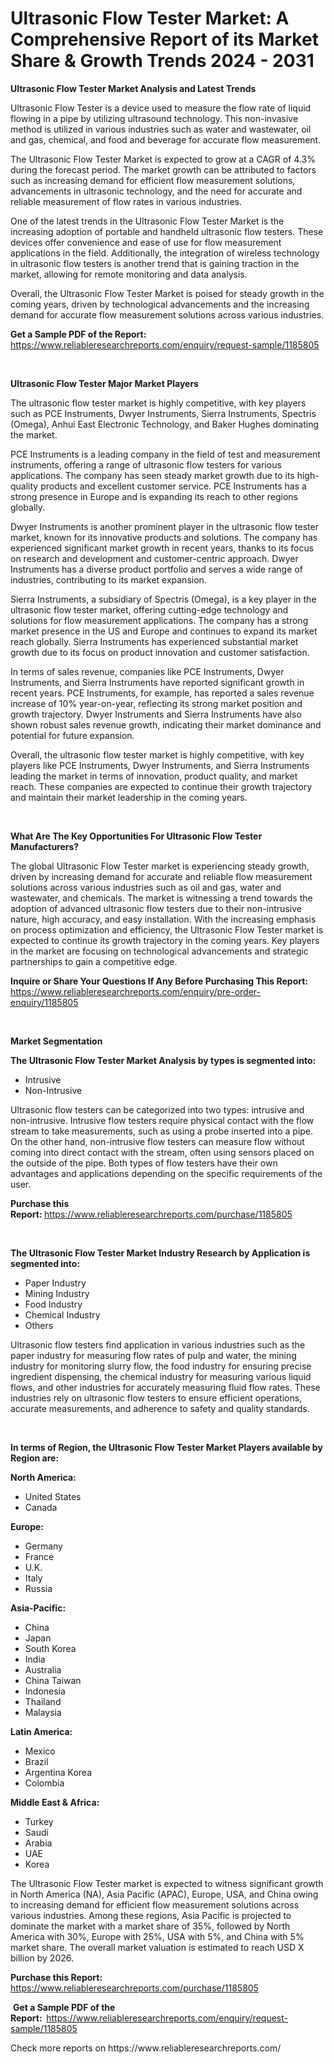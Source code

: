 <p><h1>Ultrasonic Flow Tester Market: A Comprehensive Report of its Market Share & Growth Trends 2024 - 2031</h1></p><p><strong>Ultrasonic Flow Tester Market Analysis and Latest Trends</strong></p>
<p><p>Ultrasonic Flow Tester is a device used to measure the flow rate of liquid flowing in a pipe by utilizing ultrasound technology. This non-invasive method is utilized in various industries such as water and wastewater, oil and gas, chemical, and food and beverage for accurate flow measurement.</p><p>The Ultrasonic Flow Tester Market is expected to grow at a CAGR of 4.3% during the forecast period. The market growth can be attributed to factors such as increasing demand for efficient flow measurement solutions, advancements in ultrasonic technology, and the need for accurate and reliable measurement of flow rates in various industries.</p><p>One of the latest trends in the Ultrasonic Flow Tester Market is the increasing adoption of portable and handheld ultrasonic flow testers. These devices offer convenience and ease of use for flow measurement applications in the field. Additionally, the integration of wireless technology in ultrasonic flow testers is another trend that is gaining traction in the market, allowing for remote monitoring and data analysis.</p><p>Overall, the Ultrasonic Flow Tester Market is poised for steady growth in the coming years, driven by technological advancements and the increasing demand for accurate flow measurement solutions across various industries.</p></p>
<p><strong>Get a Sample PDF of the Report:&nbsp;</strong> <a href="https://www.reliableresearchreports.com/enquiry/request-sample/1185805">https://www.reliableresearchreports.com/enquiry/request-sample/1185805</a></p>
<p>&nbsp;</p>
<p><strong>Ultrasonic Flow Tester Major Market Players</strong></p>
<p><p>The ultrasonic flow tester market is highly competitive, with key players such as PCE Instruments, Dwyer Instruments, Sierra Instruments, Spectris (Omega), Anhui East Electronic Technology, and Baker Hughes dominating the market. </p><p>PCE Instruments is a leading company in the field of test and measurement instruments, offering a range of ultrasonic flow testers for various applications. The company has seen steady market growth due to its high-quality products and excellent customer service. PCE Instruments has a strong presence in Europe and is expanding its reach to other regions globally. </p><p>Dwyer Instruments is another prominent player in the ultrasonic flow tester market, known for its innovative products and solutions. The company has experienced significant market growth in recent years, thanks to its focus on research and development and customer-centric approach. Dwyer Instruments has a diverse product portfolio and serves a wide range of industries, contributing to its market expansion.</p><p>Sierra Instruments, a subsidiary of Spectris (Omega), is a key player in the ultrasonic flow tester market, offering cutting-edge technology and solutions for flow measurement applications. The company has a strong market presence in the US and Europe and continues to expand its market reach globally. Sierra Instruments has experienced substantial market growth due to its focus on product innovation and customer satisfaction.</p><p>In terms of sales revenue, companies like PCE Instruments, Dwyer Instruments, and Sierra Instruments have reported significant growth in recent years. PCE Instruments, for example, has reported a sales revenue increase of 10% year-on-year, reflecting its strong market position and growth trajectory. Dwyer Instruments and Sierra Instruments have also shown robust sales revenue growth, indicating their market dominance and potential for future expansion. </p><p>Overall, the ultrasonic flow tester market is highly competitive, with key players like PCE Instruments, Dwyer Instruments, and Sierra Instruments leading the market in terms of innovation, product quality, and market reach. These companies are expected to continue their growth trajectory and maintain their market leadership in the coming years.</p></p>
<p>&nbsp;</p>
<p><strong>What Are The Key Opportunities For Ultrasonic Flow Tester Manufacturers?</strong></p>
<p><p>The global Ultrasonic Flow Tester market is experiencing steady growth, driven by increasing demand for accurate and reliable flow measurement solutions across various industries such as oil and gas, water and wastewater, and chemicals. The market is witnessing a trend towards the adoption of advanced ultrasonic flow testers due to their non-intrusive nature, high accuracy, and easy installation. With the increasing emphasis on process optimization and efficiency, the Ultrasonic Flow Tester market is expected to continue its growth trajectory in the coming years. Key players in the market are focusing on technological advancements and strategic partnerships to gain a competitive edge.</p></p>
<p><strong>Inquire or Share Your Questions If Any Before Purchasing This Report:</strong> <a href="https://www.reliableresearchreports.com/enquiry/pre-order-enquiry/1185805">https://www.reliableresearchreports.com/enquiry/pre-order-enquiry/1185805</a></p>
<p>&nbsp;</p>
<p><strong>Market Segmentation</strong></p>
<p><strong>The Ultrasonic Flow Tester Market Analysis by types is segmented into:</strong></p>
<p><ul><li>Intrusive</li><li>Non-Intrusive</li></ul></p>
<p><p>Ultrasonic flow testers can be categorized into two types: intrusive and non-intrusive. Intrusive flow testers require physical contact with the flow stream to take measurements, such as using a probe inserted into a pipe. On the other hand, non-intrusive flow testers can measure flow without coming into direct contact with the stream, often using sensors placed on the outside of the pipe. Both types of flow testers have their own advantages and applications depending on the specific requirements of the user.</p></p>
<p><strong>Purchase this Report:&nbsp;</strong><a href="https://www.reliableresearchreports.com/purchase/1185805">https://www.reliableresearchreports.com/purchase/1185805</a></p>
<p>&nbsp;</p>
<p><strong>The Ultrasonic Flow Tester Market Industry Research by Application is segmented into:</strong></p>
<p><ul><li>Paper Industry</li><li>Mining Industry</li><li>Food Industry</li><li>Chemical Industry</li><li>Others</li></ul></p>
<p><p>Ultrasonic flow testers find application in various industries such as the paper industry for measuring flow rates of pulp and water, the mining industry for monitoring slurry flow, the food industry for ensuring precise ingredient dispensing, the chemical industry for measuring various liquid flows, and other industries for accurately measuring fluid flow rates. These industries rely on ultrasonic flow testers to ensure efficient operations, accurate measurements, and adherence to safety and quality standards.</p></p>
<p>&nbsp;</p>
<p><strong>In terms of Region, the Ultrasonic Flow Tester Market Players available by Region are:</strong></p>
<p>
    <p> <strong> North America: </strong>
        <ul>
            <li>United States</li>
            <li>Canada</li>
        </ul>
        </p> 
    <p> <strong> Europe: </strong>
        <ul>
            <li>Germany</li>
            <li>France</li>
            <li>U.K.</li>
            <li>Italy</li>
            <li>Russia</li>
        </ul>
        </p> 
    <p> <strong> Asia-Pacific: </strong>
        <ul>
            <li>China</li>
            <li>Japan</li>
            <li>South Korea</li>
            <li>India</li>
            <li>Australia</li>
            <li>China Taiwan</li>
            <li>Indonesia</li>
            <li>Thailand</li>
            <li>Malaysia</li>
        </ul>
        </p> 
    <p> <strong> Latin America: </strong>
        <ul>
            <li>Mexico</li>
            <li>Brazil</li>
            <li>Argentina Korea</li>
            <li>Colombia</li>
        </ul>
        </p> 
    <p> <strong> Middle East & Africa: </strong>
        <ul>
            <li>Turkey</li>
            <li>Saudi</li>
            <li>Arabia</li>
            <li>UAE</li>
            <li>Korea</li>
        </ul>
    </p>
    </p>
<p><p>The Ultrasonic Flow Tester market is expected to witness significant growth in North America (NA), Asia Pacific (APAC), Europe, USA, and China owing to increasing demand for efficient flow measurement solutions across various industries. Among these regions, Asia Pacific is projected to dominate the market with a market share of 35%, followed by North America with 30%, Europe with 25%, USA with 5%, and China with 5% market share. The overall market valuation is estimated to reach USD X billion by 2026.</p></p>
<p><strong>Purchase this Report: </strong><a href="https://www.reliableresearchreports.com/purchase/1185805">https://www.reliableresearchreports.com/purchase/1185805</a></p>
<p>&nbsp;<strong>Get a Sample PDF of the Report:&nbsp;&nbsp;</strong><a href="https://www.reliableresearchreports.com/enquiry/request-sample/1185805">https://www.reliableresearchreports.com/enquiry/request-sample/1185805</a></p>
<p><strong></strong></p>
<p>Check more reports on https://www.reliableresearchreports.com/</p>
